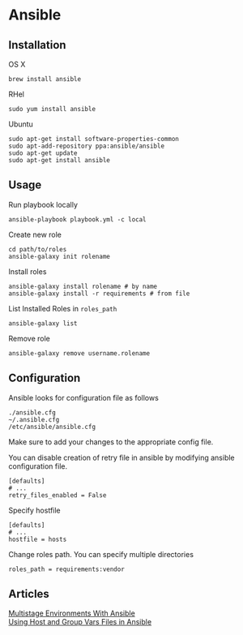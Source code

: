 # Ansible

## Installation

OS X

    brew install ansible

RHel

    sudo yum install ansible

Ubuntu

    sudo apt-get install software-properties-common
    sudo apt-add-repository ppa:ansible/ansible
    sudo apt-get update
    sudo apt-get install ansible

## Usage

Run playbook locally

    ansible-playbook playbook.yml -c local

Create new role

    cd path/to/roles
    ansible-galaxy init rolename

Install roles

    ansible-galaxy install rolename # by name
    ansible-galaxy install -r requirements # from file

List Installed Roles in `roles_path`

    ansible-galaxy list
    
Remove role

    ansible-galaxy remove username.rolename

## Configuration

Ansible looks for configuration file as follows

    ./ansible.cfg
    ~/.ansible.cfg
    /etc/ansible/ansible.cfg

Make sure to add your changes to the appropriate config file.

You can disable creation of retry file in ansible by modifying ansible configuration file.

    [defaults]
    # ...
    retry_files_enabled = False

Specify hostfile

    [defaults]
    # ...
    hostfile = hosts

Change roles path. You can specify multiple directories

    roles_path = requirements:vendor

## Articles

[Multistage Environments With Ansible](http://rosstuck.com/multistage-environments-with-ansible/)<br/>
[Using Host and Group Vars Files in Ansible](http://toja.io/using-host-and-group-vars-files-in-ansible/)
